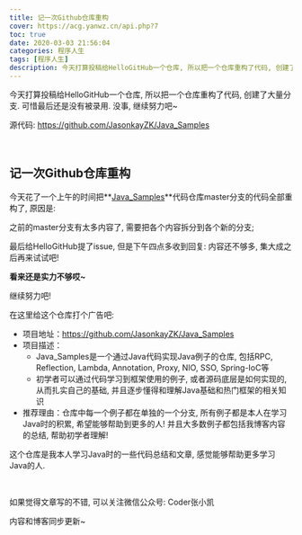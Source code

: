 ```yaml
---
title: 记一次Github仓库重构
cover: https://acg.yanwz.cn/api.php?7
toc: true
date: 2020-03-03 21:56:04
categories: 程序人生
tags: [程序人生]
description: 今天打算投稿给HelloGitHub一个仓库, 所以把一个仓库重构了代码, 创建了大量分支. 可惜最后还是没有被录用. 没事, 继续努力吧~
---
```


今天打算投稿给HelloGitHub一个仓库, 所以把一个仓库重构了代码, 创建了大量分支. 可惜最后还是没有被录用. 没事, 继续努力吧~


源代码: https://github.com/JasonkayZK/Java_Samples

<br/>

<!--more-->

## 记一次Github仓库重构

今天花了一个上午的时间把**[Java_Samples](https://github.com/JasonkayZK/Java_Samples)**代码仓库master分支的代码全部重构了, 原因是:

之前的master分支有太多内容了, 需要把各个内容拆分到各个新的分支;

最后给HelloGitHub提了issue, 但是下午四点多收到回复: 内容还不够多, 集大成之后再来试试吧!

**看来还是实力不够哎~**

继续努力吧!

在这里给这个仓库打个广告吧:

-   项目地址：https://github.com/JasonkayZK/Java_Samples
-   项目描述：
    -   Java_Samples是一个通过Java代码实现Java例子的仓库, 包括RPC, Reflection, Lambda, Annotation, Proxy, NIO, SSO, Spring-IoC等
    -   初学者可以通过代码学习到框架使用的例子, 或者源码底层是如何实现的, 从而扎实自己的基础, 并且逐步懂得和理解Java基础和热门框架的相关知识
-   推荐理由：仓库中每一个例子都在单独的一个分支, 所有例子都是本人在学习Java时的积累, 希望能够帮助到更多的人! 并且大多数例子都包括我博客内容的总结, 帮助初学者理解!

这个仓库是我本人学习Java时的一些代码总结和文章, 感觉能够帮助更多学习Java的人.

<br/>

如果觉得文章写的不错, 可以关注微信公众号: Coder张小凯

内容和博客同步更新~